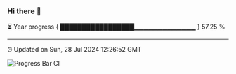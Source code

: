 ### Hi there 👋

⏳ Year progress { █████████████████▁▁▁▁▁▁▁▁▁▁▁▁▁ } 57.25 %

---

⏰ Updated on Sun, 28 Jul 2024 12:26:52 GMT

![Progress Bar CI](https://github.com/liununu/liununu/workflows/Progress%20Bar%20CI/badge.svg)
